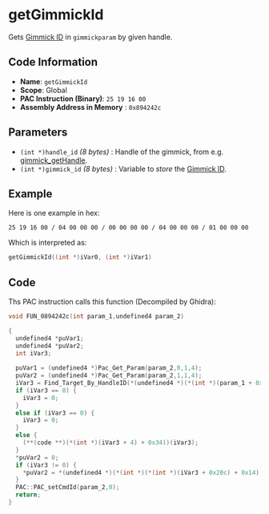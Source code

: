 # getGimmickId

Gets [Gimmick ID](./guide/reference-table.md#gimmickparam-ids) in `gimmickparam` by given handle.

## Code Information

- **Name**: `getGimmickId`
- **Scope**: Global
- **PAC Instruction (Binary)**: `25 19 16 00`
- **Assembly Address in Memory** : `0x894242c`

## Parameters

- `(int *)handle_id` *(8 bytes)* : Handle of the gimmick, from e.g. [gimmick_getHandle](./gimmick_gethandle.md).
- `(int *)gimmick_id` *(8 bytes)* : Variable to *store* the [Gimmick ID](./guide/reference-table.md#gimmickparam-ids).

## Example

Here is one example in hex:

```25 19 16 00 / 04 00 00 00 / 00 00 00 00 / 04 00 00 00 / 01 00 00 00```

Which is interpreted as:

```c
getGimmickId((int *)iVar0, (int *)iVar1)
```

## Code

Ths PAC instruction calls this function (Decompiled by Ghidra):

```c
void FUN_0894242c(int param_1,undefined4 param_2)

{
  undefined4 *puVar1;
  undefined4 *puVar2;
  int iVar3;
  
  puVar1 = (undefined4 *)Pac_Get_Param(param_2,0,1,4);
  puVar2 = (undefined4 *)Pac_Get_Param(param_2,1,1,4);
  iVar3 = Find_Target_By_HandleID(*(undefined4 *)(*(int *)(param_1 + 0x10) + 0xe8),*puVar1,1);
  if (iVar3 == 0) {
    iVar3 = 0;
  }
  else if (iVar3 == 0) {
    iVar3 = 0;
  }
  else {
    (**(code **)(*(int *)(iVar3 + 4) + 0x34))(iVar3);
  }
  *puVar2 = 0;
  if (iVar3 != 0) {
    *puVar2 = *(undefined4 *)(*(int *)(*(int *)(iVar3 + 0x20c) + 0x14) + 0x18);
  }
  PAC::PAC_setCmdId(param_2,0);
  return;
}
```

